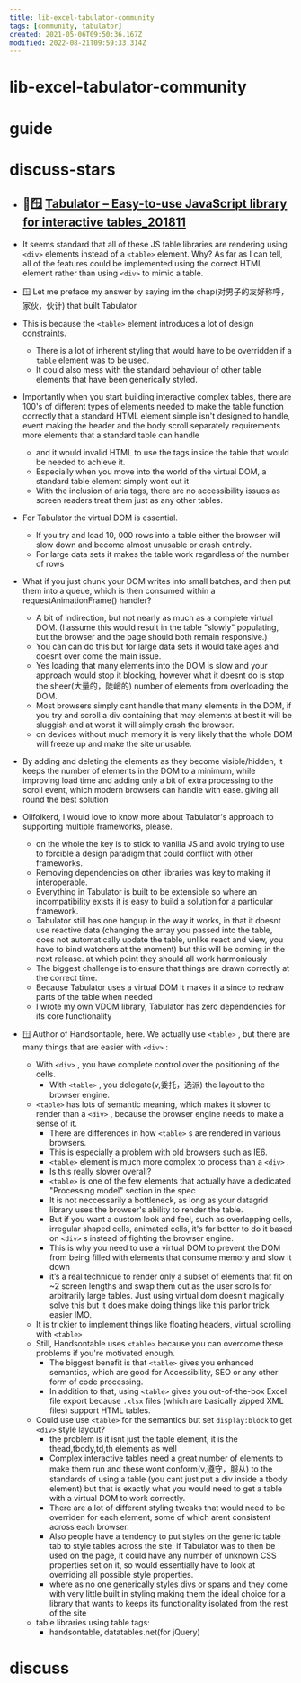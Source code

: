 ```yaml
---
title: lib-excel-tabulator-community
tags: [community, tabulator]
created: 2021-05-06T09:50:36.167Z
modified: 2022-08-21T09:59:33.314Z
---
```


# lib-excel-tabulator-community

# guide

# discuss-stars
- ## 🚀🪟 [Tabulator – Easy-to-use JavaScript library for interactive tables_201811](https://news.ycombinator.com/item?id=18568072)
- It seems standard that all of these JS table libraries are rendering using `<div>` elements instead of a `<table>` element. Why? As far as I can tell, all of the features could be implemented using the correct HTML element rather than using `<div>` to mimic a table.

- 🪟 Let me preface my answer by saying im the chap(对男子的友好称呼，家伙，伙计) that built Tabulator
- This is because the `<table>` element introduces a lot of design constraints.
  - There is a lot of inherent styling that would have to be overridden if a `table` element was to be used. 
  - It could also mess with the standard behaviour of other table elements that have been generically styled.
- Importantly when you start building interactive complex tables, there are 100's of different types of elements needed to make the table function correctly that a standard HTML element simple isn't designed to handle, event making the header and the body scroll separately requirements more elements that a standard table can handle 
  - and it would invalid HTML to use the tags inside the table that would be needed to achieve it.
  - Especially when you move into the world of the virtual DOM, a standard table element simply wont cut it
  - With the inclusion of aria tags, there are no accessibility issues as screen readers treat them just as any other tables.
- For Tabulator the virtual DOM is essential. 
  - If you try and load 10, 000 rows into a table either the browser will slow down and become almost unusable or crash entirely.
  - For large data sets it makes the table work regardless of the number of rows
- What if you just chunk your DOM writes into small batches, and then put them into a queue, which is then consumed within a requestAnimationFrame() handler?
  - A bit of indirection, but not nearly as much as a complete virtual DOM. (I assume this would result in the table "slowly" populating, but the browser and the page should both remain responsive.)
  - You can can do this but for large data sets it would take ages and doesnt over come the main issue.
  - Yes loading that many elements into the DOM is slow and your approach would stop it blocking, however what it doesnt do is stop the sheer(大量的，陡峭的) number of elements from overloading the DOM.
  - Most browsers simply cant handle that many elements in the DOM, if you try and scroll a div containing that may elements at best it will be sluggish and at worst it will simply crash the browser. 
  - on devices without much memory it is very likely that the whole DOM will freeze up and make the site unusable.
- By adding and deleting the elements as they become visible/hidden, it keeps the number of elements in the DOM to a minimum, while improving load time and adding only a bit of extra processing to the scroll event, which modern browsers can handle with ease. giving all round the best solution

- Olifolkerd, I would love to know more about Tabulator's approach to supporting multiple frameworks, please.
  - on the whole the key is to stick to vanilla JS and avoid trying to use to forcible a design paradigm that could conflict with other frameworks.
  - Removing dependencies on other libraries was key to making it interoperable.
  - Everything in Tabulator is built to be extensible so where an incompatibility exists it is easy to build a solution for a particular framework.
  - Tabulator still has one hangup in the way it works, in that it doesnt use reactive data (changing the array you passed into the table, does not automatically update the table, unlike react and view, you have to bind watchers at the moment) but this will be coming in the next release. at which point they should all work harmoniously
  - The biggest challenge is to ensure that things are drawn correctly at the correct time. 
  - Because Tabulator uses a virtual DOM it makes it a since to redraw parts of the table when needed
  - I wrote my own VDOM library, Tabulator has zero dependencies for its core functionality

- 🪟 Author of Handsontable, here. We actually use `<table>` , but there are many things that are easier with `<div>` :
  - With `<div>` , you have complete control over the positioning of the cells. 
    - With `<table>` , you delegate(v,委托，选派) the layout to the browser engine. 
  - `<table>` has lots of semantic meaning, which makes it slower to render than a `<div>` , because the browser engine needs to make a sense of it. 
    - There are differences in how `<table>` s are rendered in various browsers. 
    - This is especially a problem with old browsers such as IE6. 
    - `<table>` element is much more complex to process than a `<div>` .
    - Is this really slower overall? 
    - `<table>` is one of the few elements that actually have a dedicated "Processing model" section in the spec
    - It is not neccessarily a bottleneck, as long as your datagrid library uses the browser's ability to render the table. 
    - But if you want a custom look and feel, such as overlapping cells, irregular shaped cells, animated cells, it's far better to do it based on `<div>` s instead of fighting the browser engine.
    - This is why you need to use a virtual DOM to prevent the DOM from being filled with elements that consume memory and slow it down
    - it’s a real technique to render only a subset of elements that fit on ~2 screen lengths and swap them out as the user scrolls for arbitrarily large tables. Just using virtual dom doesn’t magically solve this but it does make doing things like this parlor trick easier IMO.
  - It is trickier to implement things like floating headers, virtual scrolling with `<table>`
  - Still, Handsontable uses `<table>` because you can overcome these problems if you're motivated enough. 
    - The biggest benefit is that `<table>` gives you enhanced semantics, which are good for Accessibility, SEO or any other form of code processing.
    - In addition to that, using `<table>` gives you out-of-the-box Excel file export because `.xlsx` files (which are basically zipped XML files) support HTML tables.
  - Could use use `<table>` for the semantics but set `display:block` to get `<div>` style layout?
    - the problem is it isnt just the table element, it is the thead,tbody,td,th elements as well
    - Complex interactive tables need a great number of elements to make them run and these wont conform(v,遵守，服从) to the standards of using a table (you cant just put a div inside a tbody element) but that is exactly what you would need to get a table with a virtual DOM to work correctly.
    - There are a lot of different styling tweaks that would need to be overriden for each element, some of which arent consistent across each browser.
    - Also people have a tendency to put styles on the generic table tab to style tables across the site. if Tabulator was to then be used on the page, it could have any number of unknown CSS properties set on it, so would essentially have to look at overriding all possible style properties.
    - where as no one generically styles divs or spans and they come with very little built in styling making them the ideal choice for a library that wants to keeps its functionality isolated from the rest of the site
  - table libraries using table tags:
    - handsontable, datatables.net(for jQuery)
# discuss
